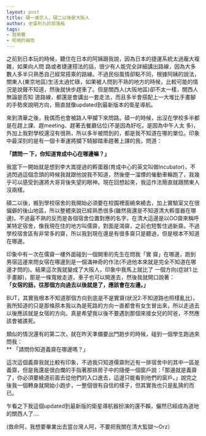 ```yaml
---
layout: post
title: 碩一東京人，碩二以後是大阪人
author: 史蛋利九的部落格
tags:
- 我喇賽
- 呢喃的細雨
---
```


之前到日本玩的時候，聽住在日本的阿姨跟我說，因為日本的捷運系統太過龐大複雜，如果向人問 路或者捷運搭法的話，很少有人能完全詳細講出路線，因為大多數人多半只熟悉自己經常搭乘的路線。不過民俗風情卻點不同，根據阿姨的說法，關東人(東京地區)生活太過忙碌，如果被人問到不熟的地方的時候，比較可能的情況是說聲不知道，然後就快步趕車了。但是關西人(大阪地區)卻不太一樣，關西人無論是否知 道路線，都還是會講出一套走法，而且多半會搭配上一大堆比手畫腳的手勢來說明方向，簡直就像updated到最新版本的衛星導航。

來到清華之後，我偶而也會被路人甲攔下來問路。碩一的時候，出沒在學校多半都是在趕上課、趕meeting、趕著去餐廳佔位(不是因為好吃，是因為中午人太 多)，外加上我對學校還沒有很熟，所以多半被問到的，都是我不知道在哪的單位。印象中最深刻的是有一個卡車運將攔下騎腳踏車趕著上課的我，問道：

**「請問一 下，你知道育成中心在哪邊嘛？」**  

我當下一開始就是想到李大嵩提過的孵蛋器(育成中心的英文叫做Incubator)，不過閃過這個念頭的時候我就跟他說我不知道，然後便一溜煙的催動車輪跑了，我幾乎可以感受到運將大哥背後失望的眼神。現在回想起來，我這作法簡直就跟關東人沒兩樣。

碩二以後，搬到學校宿舍的我開始必須要在校園裡面繞來繞去，加上實驗室又在很偏僻的後山地區，所以整體來說已經熟悉很多(雖然我還是不知道清大孵蛋器在哪 邊)。不過最不熟的反而是各個宿舍位置對應的名字，在清大這邊是以OO齋來稱呼某特定宿舍，像我現在住的地方叫儒齋，對面是鴻齋，之前也短暫住過新齋。不過學校宿舍區有非常多的齋，所以我到現在還是有很多齋只是聽過，但是根本不知道在哪邊。

印象中有一次在儒齋一樓外面碰到一個開車的先生在問我「實 齋」在哪邊，跑到男宿這邊來問女宿在哪邊到是一個滿神奇的作法(不過他本來就是完全不知道在哪邊才問的)。結果這次我就變成了大阪人，印象中我馬上就比了 一個方向(症狀1:比手畫腳)，那是一條寬敞走道，車子也可以開進去，然後我就開口說著：  
**「女宿的話，往那個方向過去以後就是了，應該會在左邊。」**  

BUT，其實我根本不知道那個方向到底是不是實齋(狀況2:不知道路也照樣亂比)，我所知道的只是那條原本我以為是死路的方向一直都會有女生冒出來，所以走過去以後應該就是女宿的方向。真是希望我以後不要遇到那個來接女兒的阿爸，不然應該會被譙死。  

類似的情況還有的第二次，就在昨天準備要出門跑步的時候，碰到一個學生跑過來問我：  
** 「請問你知道義齋在哪邊嗎？」

這次這個義齋我就比較有印象，不過我只知道儒齋附近有一排宿舍中的其中一區是義齋，但是我還是很白爛的手指著那排房子中的隨便一個窗戶說：「那邊就是義齋了，你必須要繞道前面去從他們的入口進去，這邊只能看到他們的窗戶。」說完之後我一個轉身就開始小跑步，一整個很有自信的樣子，但其實我也只是亂猜的而已。

乍看之下我這個updated到最新版的衛星導航器扮演的還不賴，儼然已經成為道地的關西人了....

(救命阿，我想要畢業出去當台灣人阿，不要把我關在清大監獄～Orz）
